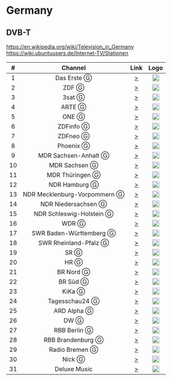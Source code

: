 <h1>Germany</h1>

<h2>DVB-T</h2>

https://en.wikipedia.org/wiki/Television_in_Germany
https://wiki.ubuntuusers.de/Internet-TV/Stationen

| #   | Channel        | Link  | Logo |
|:---:|:--------------:|:-----:|:-----:
| 1   | Das Erste Ⓖ   | [>](https://mcdn.daserste.de/daserste/de/master.m3u8) | <img height="20" src="https://upload.wikimedia.org/wikipedia/commons/thumb/c/ca/Das_Erste_2014.svg/640px-Das_Erste_2014.svg.png"/> |
| 2   | ZDF Ⓖ         | [>](http://zdf-hls-15.akamaized.net/hls/live/2016498/de/veryhigh/master.m3u8) | <img height="20" src="https://i.imgur.com/JosNLQ0.png"/> |
| 3   | 3sat Ⓖ        | [>](https://zdf-hls-18.akamaized.net/hls/live/2016501/dach/veryhigh/master.m3u8) | <img height="20" src="https://upload.wikimedia.org/wikipedia/commons/thumb/8/81/3sat_2019.svg/640px-3sat_2019.svg.png"/> |
| 4   | ARTE Ⓖ        | [>](https://artesimulcast.akamaized.net/hls/live/2030993/artelive_de/index.m3u8) | <img height="20" src="https://upload.wikimedia.org/wikipedia/commons/thumb/0/0e/Arte_Logo_2011.svg/640px-Arte_Logo_2011.svg.png"/> |
| 5   | ONE Ⓖ         | [>](https://mcdn.one.ard.de/ardone/hls/master.m3u8) | <img height="20" src="https://i.imgur.com/zu5gaQU.png"/> |
| 6   | ZDFinfo Ⓖ     | [>](https://zdf-hls-17.akamaized.net/hls/live/2016500/de/veryhigh/master.m3u8) | <img height="20" src="https://i.imgur.com/0jcN11J.png"/> |
| 7   | ZDFneo Ⓖ      | [>](https://zdf-hls-16.akamaized.net/hls/live/2016499/de/veryhigh/master.m3u8) | <img height="20" src="https://i.imgur.com/XMPIWeS.png"/> |
| 8   | Phoenix Ⓖ      | [>](https://zdf-hls-19.akamaized.net/hls/live/2016502/de/veryhigh/master.m3u8) | <img height="20" src="https://upload.wikimedia.org/wikipedia/commons/thumb/4/43/Phoenix-logo-2018.svg/640px-Phoenix-logo-2018.svg.png"/> |
| 9   | MDR Sachsen-Anhalt Ⓖ      | [>](https://mdrtvsahls.akamaized.net/hls/live/2016879/mdrtvsa/master.m3u8) | <img height="20" src="https://raw.githubusercontent.com/cytec/tvlogos/master/mdr.png"/> |
| 10   | MDR Sachsen Ⓖ      | [>](https://mdrtvsnhls.akamaized.net/hls/live/2016928/mdrtvsn/master.m3u8) | <img height="20" src="https://raw.githubusercontent.com/cytec/tvlogos/master/mdr.png"/> |
| 11   | MDR Thüringen Ⓖ      | [>](https://mdrtvthhls.akamaized.net/hls/live/2016880/mdrtvth/master.m3u8) | <img height="20" src="https://raw.githubusercontent.com/cytec/tvlogos/master/mdr.png"/> |
| 12   | NDR Hamburg Ⓖ      | [>](http://ndrfs-lh.akamaihd.net/i/ndrfs_nds@430231/master.m3u8) | <img height="20" src="https://raw.githubusercontent.com/cytec/tvlogos/master/ndr.png"/> |
| 13   | NDR Mecklenburg-Vorpommern Ⓖ      | [>](http://ndrfs-lh.akamaihd.net/i/ndrfs_nds@430232/master.m3u8) | <img height="20" src="https://raw.githubusercontent.com/cytec/tvlogos/master/ndr.png"/> |
| 14   | NDR Niedersachsen Ⓖ      | [>](http://ndrfs-lh.akamaihd.net/i/ndrfs_nds@430233/master.m3u8) | <img height="20" src="https://raw.githubusercontent.com/cytec/tvlogos/master/ndr.png"/> |
| 15   | NDR Schleswig-Holstein Ⓖ      | [>](http://ndrfs-lh.akamaihd.net/i/ndrfs_nds@430234/master.m3u8) | <img height="20" src="https://raw.githubusercontent.com/cytec/tvlogos/master/ndr.png"/> |
| 16   | WDR Ⓖ      | [>](https://mcdn.wdr.de/wdr/wdrfs/de/master.m3u8) | <img height="20" src="https://raw.githubusercontent.com/cytec/tvlogos/master/wdr.png"/> |
| 17   | SWR Baden-Württemberg Ⓖ      | [>](https://swrbwd-hls.akamaized.net/hls/live/2018672/swrbwd/master.m3u8) | <img height="20" src="https://raw.githubusercontent.com/cytec/tvlogos/master/swr.png"/> |
| 18   | SWR Rheinland-Pfalz Ⓖ      | [>](https://swrrpd-hls.akamaized.net/hls/live/2018676/swrrpd/master.m3u8) | <img height="20" src="https://raw.githubusercontent.com/cytec/tvlogos/master/swr.png"/> |
| 19   | SR Ⓖ      | [>](http://srlive24-lh.akamaihd.net/i/sr_universal02@107595/master.m3u8) | <img height="20" src="https://raw.githubusercontent.com/cytec/tvlogos/master/sr.png"/> |
| 20   | HR Ⓖ      | [>](https://hrhls.akamaized.net/hls/live/2024525/hrhls/master.m3u8) | <img height="20" src="https://raw.githubusercontent.com/cytec/tvlogos/master/hr.png"/> |
| 21   | BR Nord Ⓖ      | [>](http://brlive-lh.akamaihd.net/i/bfsnord_germany@119898/master.m3u8) | <img height="20" src="https://raw.githubusercontent.com/cytec/tvlogos/master/br.png"/> |
| 22   | BR Süd Ⓖ      | [>](http://mcdn.br.de/bfs_sued/de/master.m3u8) | <img height="20" src="https://raw.githubusercontent.com/cytec/tvlogos/master/br.png"/> |
| 23   | KiKa Ⓖ      | [>](https://kikageohls.akamaized.net/hls/live/2022693/livetvkika_de/master.m3u8) | <img height="20" src="https://raw.githubusercontent.com/cytec/tvlogos/master/kika.png"/> |
| 24   | Tagesschau24 Ⓖ      | [>](http://tagesschau-lh.akamaihd.net/i/tagesschau_1@119231/master.m3u8) | <img height="20" src="https://upload.wikimedia.org/wikipedia/commons/thumb/2/24/Tagesschau24-2012.svg/640px-Tagesschau24-2012.svg.png"/> |
| 25   | ARD Alpha Ⓖ      | [>](http://brlive-lh.akamaihd.net/i/bralpha_germany@119899/master.m3u8) | <img height="20" src="https://upload.wikimedia.org/wikipedia/commons/thumb/4/4b/ARD_alpha.svg/640px-ARD_alpha.svg.png"/> |
| 26   | DW Ⓖ      | [>](http://dwstream6-lh.akamaihd.net/i/dwstream6_live@123962/master.m3u8) | <img height="20" src="https://upload.wikimedia.org/wikipedia/commons/thumb/6/69/Deutsche_Welle_Logo.svg/320px-Deutsche_Welle_Logo.svg.png"/> |
| 27   | RBB Berlin Ⓖ      | [>](https://rbb-hls-berlin.akamaized.net/hls/live/2017824/rbb_berlin/master.m3u8) | <img height="20" src="https://raw.githubusercontent.com/cytec/tvlogos/master/rbb.png"/> |
| 28   | RBB Brandenburg Ⓖ      | [>](https://rbb-hls-brandenburg.akamaized.net/hls/live/2017825/rbb_brandenburg/master.m3u8) | <img height="20" src="https://raw.githubusercontent.com/cytec/tvlogos/master/rbb.png"/> |
| 29   | Radio Bremen Ⓖ      | [>](https://rbhlslive.akamaized.net/hls/live/2020435/rbfs/master.m3u8) | <img height="20" src="https://upload.wikimedia.org/wikipedia/commons/thumb/3/39/Logo_Radio_Bremen.svg/640px-Logo_Radio_Bremen.svg.png"/> |
| 30   | Nick Ⓖ      | [>](http://unilivemtveu-lh.akamaihd.net/i/nickde_1@448749/master.m3u8) | <img height="20" src="https://i.imgur.com/mhldfsB.png"/> |
| 31   | Deluxe Music      | [>](https://sdn-global-live-streaming-packager-cache.3qsdn.com/13456/13456_264_live.m3u8) | <img height="20" src="https://i.imgur.com/E65GQN9.png"/> |
